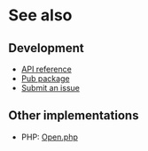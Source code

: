 # See also

## Development
- [API reference](https://pub.dev/documentation/open)
- [Pub package](https://pub.dev/packages/open)
- [Submit an issue](https://github.com/cedx/open.dart/issues)

## Other implementations
- PHP: [Open.php](https://dev.belin.io/open.php)
